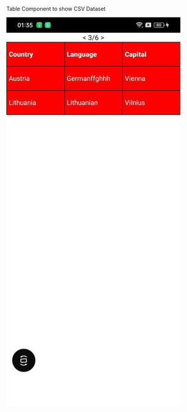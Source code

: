 Table Component to show CSV Dataset

![Alt text](./src/Table/assets/photo.jpg?raw=true "ScreenShot")
